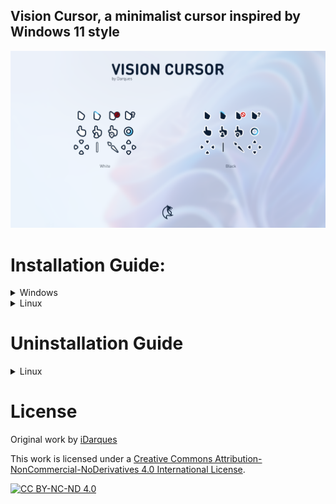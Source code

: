 ## Vision Cursor, a minimalist cursor inspired by Windows 11 style

![Preview](./assets/preview.png)

# Installation Guide:

<details>
<summary>
    Windows
</summary>
  
  Open .zip file with WinRAR or 7Zip.

  Move folder with files on desktop or wherever you want.

  Open it, right click on Install.inf file and select the Install option.

  Go to [Control Panel > Mouse > Pointers] or [Settings > Personalization > Themes > Mouse Cursor > Pointers]

  Select the Cursor in the Scheme menu.

</details>

<details>
<summary>
    Linux 
</summary>
    
extract `vision.cursor.tar.gz`

```bash
tar -xvf vision.cursor.tar.gz
```
Move the extracted folder to `icons` folder, change `<color>` to `black` or `white`
```bash
mv Vision-<color> ~/.icons/        	       # Install to local users
sudo mv Vision-<color> /usr/share/icons/      # Install to all users
```

Now, change your cursor using Gnome, or other manager

</details>

# Uninstallation Guide
<details>
 <summary>
    Linux
 </summary>

Uninstallation
```bash
rm ~/.icons/Vision-<color>                  # Remove from local users
sudo rm /usr/share/icons/Vision-<color>     # Remove from all users
```

</details>


# License

Original work by [iDarques](https://www.deviantart.com/idarques)

This work is licensed under a
[Creative Commons Attribution-NonCommercial-NoDerivatives 4.0 International License][cc-by-nc-nd].

[![CC BY-NC-ND 4.0][cc-by-nc-nd-image]][cc-by-nc-nd]

[cc-by-nc-nd]: http://creativecommons.org/licenses/by-nc-nd/4.0/
[cc-by-nc-nd-image]: https://licensebuttons.net/l/by-nc-nd/4.0/88x31.png
[cc-by-nc-nd-shield]: https://img.shields.io/badge/License-CC%20BY--NC--ND%204.0-lightgrey.svg
